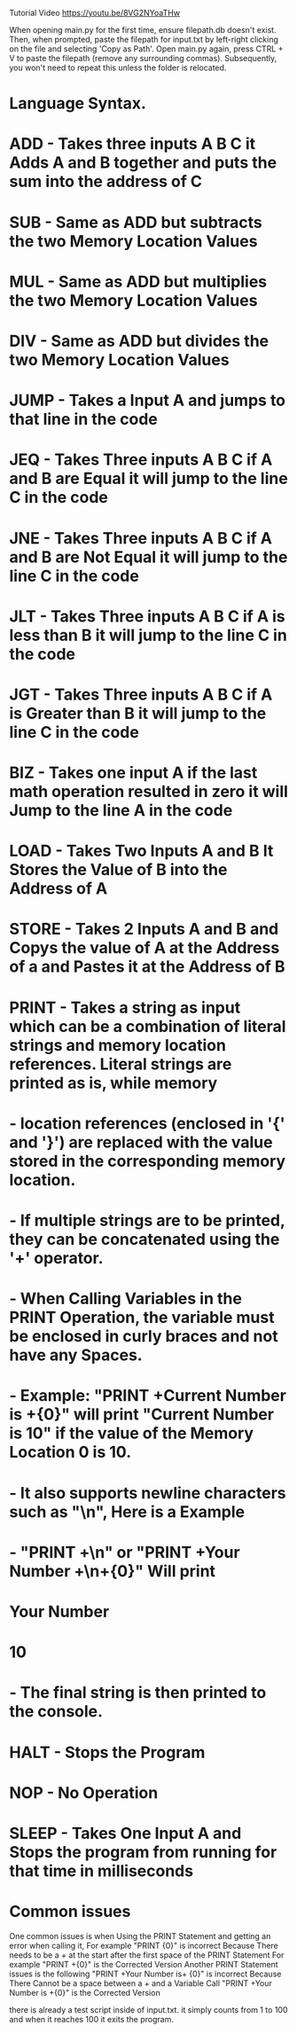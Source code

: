 Tutorial Video https://youtu.be/8VG2NYoaTHw

When opening main.py for the first time, ensure filepath.db doesn't exist. Then, when prompted, paste the filepath for input.txt by left-right clicking on the file and selecting 'Copy as Path'. 
Open main.py again, press CTRL + V to paste the filepath (remove any surrounding commas). Subsequently, you won't need to repeat this unless the folder is relocated.

# Language Syntax.
# ADD - Takes three inputs A B C it Adds A and B together and puts the sum into the address of C
# SUB - Same as ADD but subtracts the two Memory Location Values
# MUL - Same as ADD but multiplies the two Memory Location Values
# DIV - Same as ADD but divides the two Memory Location Values
# JUMP - Takes a Input A and jumps to that line in the code
# JEQ - Takes Three inputs A B C if A and B are Equal it will jump to the line C in the code
# JNE - Takes Three inputs A B C if A and B are Not Equal it will jump to the line C in the code
# JLT - Takes Three inputs A B C if A is less than B it will jump to the line C in the code
# JGT - Takes Three inputs A B C if A is Greater than B it will jump to the line C in the code
# BIZ - Takes one input A if the last math operation resulted in zero it will Jump to the line A in the code
# LOAD - Takes Two Inputs A and B It Stores the Value of B into the Address of A
# STORE - Takes 2 Inputs A and B and Copys the value of A at the Address of a and Pastes it at the Address of B
# PRINT - Takes a string as input which can be a combination of literal strings and memory location references. Literal strings are printed as is, while memory 
#     - location references (enclosed in '{' and '}') are replaced with the value stored in the corresponding memory location. 
#     - If multiple strings are to be printed, they can be concatenated using the '+' operator. 
#     - When Calling Variables in the PRINT Operation, the variable must be enclosed in curly braces and not have any Spaces.
#     - Example: "PRINT +Current Number is +{0}" will print "Current Number is 10" if the value of the Memory Location 0 is 10.
#     - It also supports newline characters such as "\n", Here is a Example
#     - "PRINT +\n" or "PRINT +Your Number +\n+{0}" Will print 
#       Your Number
#       10
#     - The final string is then printed to the console.
# HALT - Stops the Program
# NOP - No Operation
# SLEEP - Takes One Input A and Stops the program from running for that time in milliseconds

# Common issues
One common issues is when Using the PRINT Statement and getting an error when calling it, For example
"PRINT {0}" is incorrect Because There needs to be a + at the start after the first space of the PRINT Statement For example
"PRINT +{0}" is the Corrected Version
Another PRINT Statement issues is the following
"PRINT +Your Number is+ {0}" is incorrect Because There Cannot be a space between a + and a Variable Call
"PRINT +Your Number is +{0}" is the Corrected Version



there is already a test script inside of input.txt. it simply counts from 1 to 100 and when it reaches 100 it exits the program.
